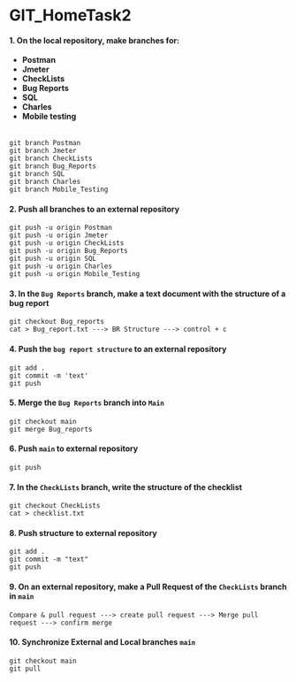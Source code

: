 # GIT_HomeTask2

#### 1. On the local repository, make branches for:
+ **Postman** 
+ **Jmeter**
+ **CheckLists**
+ **Bug Reports**
+ **SQL**
+ **Charles**
+ **Mobile testing**
######
    git branch Postman
    git branch Jmeter
    git branch CheckLists
    git branch Bug_Reports
    git branch SQL
    git branch Charles
    git branch Mobile_Testing
    
 

#### 2. Push all branches to an external repository

    git push -u origin Postman
    git push -u origin Jmeter
    git push -u origin CheckLists
    git push -u origin Bug_Reports
    git push -u origin SQL
    git push -u origin Charles
    git push -u origin Mobile_Testing

#### 3. In the `Bug Reports` branch, make a text document with the structure of a bug report
    git checkout Bug_reports    
    cat > Bug_report.txt ---> BR Structure ---> control + c    

#### 4. Push the `bug report structure` to an external repository
    git add .
    git commit -m 'text'
    git push
#### 5. Merge the `Bug Reports` branch into `Main`

    git checkout main
    git merge Bug_reports


#### 6. Push `main` to external repository

    git push

#### 7. In the `CheckLists` branch, write the structure of the checklist

    git checkout CheckLists
    cat > checklist.txt


#### 8. Push structure to external repository

    git add .
    git commit -m "text"
    git push

#### 9. On an external repository, make a Pull Request of the `CheckLists` branch in `main`

    Compare & pull request ---> create pull request ---> Merge pull request ---> confirm merge

#### 10. Synchronize External and Local branches `main`

    git checkout main
    git pull

